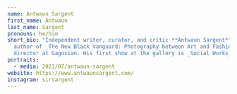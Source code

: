 ```yaml
---
name: Antwaun Sargent
first_name: Antwaun
last_name: Sargent
pronouns: he/him
short_bio: "Independent writer, curator, and critic **Antwaun Sargent** is the
  author of _The New Black Vanguard: Photography between Art and Fashion_ and a
  director at Gagosian. His first show at the gallery is _Social Works_. "
portraits:
  - media: 2021/07/antwaun-sargent
website: https://www.antwaunsargent.com/
instagram: sirsargent
---
```

